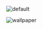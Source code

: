 
![default](https://user-images.githubusercontent.com/58514512/188489154-6347441c-0776-4f4a-af02-17fd1bf7cbdb.png)

![wallpaper](https://user-images.githubusercontent.com/58514512/188489167-08285c1a-fca9-4ddf-9404-9978e316f772.png)
